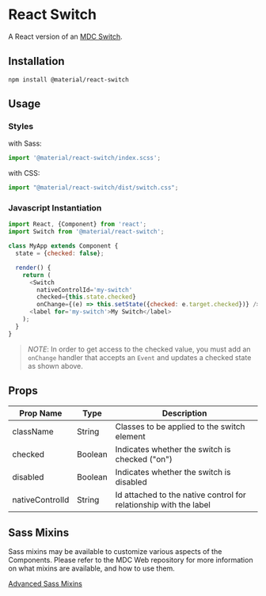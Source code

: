 # React Switch

A React version of an [MDC Switch](https://github.com/material-components/material-components-web/tree/master/packages/mdc-switch).

## Installation

```
npm install @material/react-switch
```

## Usage

### Styles

with Sass:
```js
import '@material/react-switch/index.scss';
```

with CSS:
```js
import "@material/react-switch/dist/switch.css";
```

### Javascript Instantiation

```js
import React, {Component} from 'react';
import Switch from '@material/react-switch';

class MyApp extends Component {
  state = {checked: false};

  render() {
    return (
      <Switch
        nativeControlId='my-switch'
        checked={this.state.checked}
        onChange={(e) => this.setState({checked: e.target.checked})} />
      <label for='my-switch'>My Switch</label>
    );
  }
}
```

> _NOTE_: In order to get access to the checked value, you must add an `onChange` handler that accepts an `Event` and updates a checked state as shown above.

## Props

Prop Name | Type | Description
--- | --- | ---
className | String | Classes to be applied to the switch element
checked | Boolean | Indicates whether the switch is checked ("on")
disabled | Boolean | Indicates whether the switch is disabled
nativeControlId | String | Id attached to the native control for relationship with the label

## Sass Mixins

Sass mixins may be available to customize various aspects of the Components. Please refer to the
MDC Web repository for more information on what mixins are available, and how to use them.

[Advanced Sass Mixins](https://github.com/material-components/material-components-web/blob/master/packages/mdc-switch/README.md#sass-mixins)
